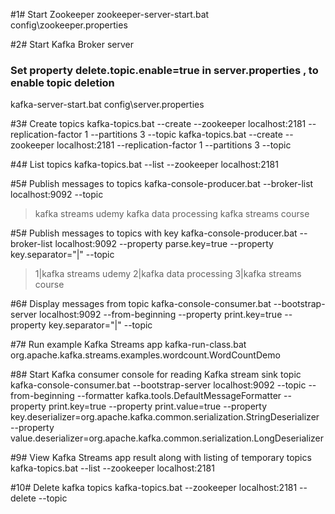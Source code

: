 #1# Start Zookeeper
zookeeper-server-start.bat config\zookeeper.properties

#2# Start Kafka Broker server
### Set property delete.topic.enable=true in server.properties , to enable topic deletion
kafka-server-start.bat config\server.properties

#3# Create topics 
kafka-topics.bat --create --zookeeper localhost:2181 --replication-factor 1 --partitions 3 --topic <streams-file-input>
kafka-topics.bat --create --zookeeper localhost:2181 --replication-factor 1 --partitions 3 --topic <streams-wordcount-output>

#4# List topics
kafka-topics.bat --list --zookeeper localhost:2181

#5# Publish messages to topics
kafka-console-producer.bat --broker-list localhost:9092 --topic <streams-file-input>

>kafka streams udemy
>kafka data processing
>kafka streams course

#5# Publish messages to topics with key 
kafka-console-producer.bat --broker-list localhost:9092 --property parse.key=true --property key.separator="|" --topic <streams-file-input>

>1|kafka streams udemy
>2|kafka data processing
>3|kafka streams course

#6# Display messages from topic
kafka-console-consumer.bat --bootstrap-server localhost:9092 --from-beginning --property print.key=true --property key.separator="|" --topic <streams-file-input> 

#7# Run example Kafka Streams app
kafka-run-class.bat org.apache.kafka.streams.examples.wordcount.WordCountDemo

#8# Start Kafka consumer console for reading Kafka stream sink topic
kafka-console-consumer.bat --bootstrap-server localhost:9092 --topic <streams-wordcount-output> --from-beginning --formatter kafka.tools.DefaultMessageFormatter --property print.key=true --property print.value=true --property key.deserializer=org.apache.kafka.common.serialization.StringDeserializer --property value.deserializer=org.apache.kafka.common.serialization.LongDeserializer

#9# View Kafka Streams app result along with listing of temporary topics
kafka-topics.bat --list --zookeeper localhost:2181

#10# Delete kafka topics
kafka-topics.bat --zookeeper localhost:2181 --delete --topic <topic-name>